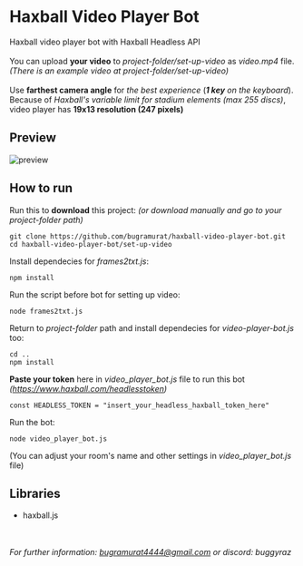 # Haxball Video Player Bot
Haxball video player bot with Haxball Headless API
<br><br>
You can upload **your video** to *project-folder/set-up-video* as *video.mp4* file. *(There is an example video at *project-folder/set-up-video*)*
<br><br>
Use **farthest camera angle** for *the best experience* (***1 key** on the keyboard*). Because of *Haxball's variable limit for stadium elements (max 255 discs)*, video player has **19x13 resolution (247 pixels)** 

## Preview
![preview](https://media4.giphy.com/media/v1.Y2lkPTc5MGI3NjExdG16eXJuNDJjNHpvdTllYWt3MTJjZG5jNzVoYnIxcmJ3ODAxZGpwYSZlcD12MV9pbnRlcm5hbF9naWZfYnlfaWQmY3Q9Zw/ZfHDwrYJvEGIOWpF3W/giphy.gif)

## How to run
Run this to **download** this project: *(or download manually and go to your project-folder path)*
```
git clone https://github.com/bugramurat/haxball-video-player-bot.git
cd haxball-video-player-bot/set-up-video
```
Install dependecies for *frames2txt.js*:
```
npm install
```
Run the script before bot for setting up video:
```
node frames2txt.js
```
Return to *project-folder* path and install dependecies for *video-player-bot.js* too:
```
cd ..
npm install
```
**Paste your token** here in *video_player_bot.js* file to run this bot *(https://www.haxball.com/headlesstoken)*
```
const HEADLESS_TOKEN = "insert_your_headless_haxball_token_here"
```
Run the bot:
```
node video_player_bot.js
```
(You can adjust your room's name and other settings in *video_player_bot.js* file)

## Libraries
- haxball.js

<br></br>
*For further information: bugramurat4444@gmail.com or discord: buggyraz*
